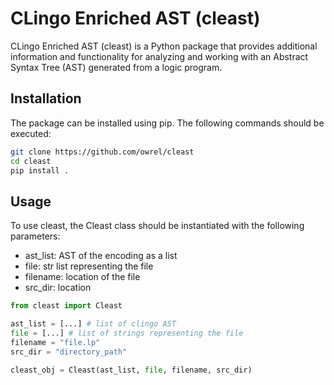 # CLingo Enriched AST (cleast)
CLingo Enriched AST (cleast) is a Python package that provides additional information and functionality for analyzing and working with an Abstract Syntax Tree (AST) generated from a logic program.

## Installation
The package can be installed using pip. The following commands should be executed:

```bash
git clone https://github.com/owrel/cleast
cd cleast
pip install .
```
## Usage
To use cleast, the Cleast class should be instantiated with the following parameters:

 - ast_list: AST of the encoding as a list
 - file: str list representing the file
 - filename: location of the file
 - src_dir: location

```python
from cleast import Cleast

ast_list = [...] # list of clingo AST
file = [...] # list of strings representing the file
filename = "file.lp"
src_dir = "directory_path"

cleast_obj = Cleast(ast_list, file, filename, src_dir)
```




